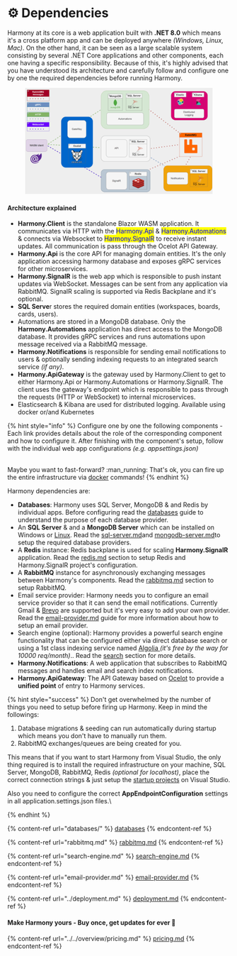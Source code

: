 # ⚙️ Dependencies

Harmony at its core is a web application built with **.NET 8.0** which means it's a cross platform app and can be deployed anywhere _(Windows, Linux, Mac)_. On the other hand, it can be seen as a large scalable system consisting by several .NET Core applications and other components, each one having a specific responsibility. Because of this, it's highly advised that you have understood its architecture and carefully follow and configure one by one the required dependencies before running Harmony.

<figure><img src="../../.gitbook/assets/harmony-architecture.gif" alt="" width="563"><figcaption></figcaption></figure>

#### Architecture explained

* **Harmony.Client** is the standalone Blazor WASM application. It communicates via HTTP with the <mark style="color:blue;">Harmony.Api</mark> & <mark style="color:blue;">Harmony.Automations</mark> & connects via Websocket to <mark style="color:blue;">Harmony.SignalR</mark> to receive instant updates. All communication is pass through the Ocelot API Gateway.
* **Harmony.Api** is the core API for managing domain entities. It's the only application accessing harmony database and exposes gRPC services for other microservices.
* **Harmony.SignalR** is the web app which is responsible to push instant updates via WebSocket. Messages can be sent from any application via RabbitMQ. SignalR scaling is supported via Redis Backplane and it's optional.
* **SQL Serve**r stores the required domain entities (workspaces, boards, cards, users).
* Automations are stored in a MongoDB database. Only the **Harmony.Automations** application has direct access to the MongoDB database. It provides gRPC services and runs automations upon message received via a RabbitMQ message.
* **Harmony.Notifications** is responsible for sending email notifications to users & optionally sending indexing requests to an integrated search service _(if any)_.
* **Harmony.ApiGateway** is the gateway used by Harmony.Client to get to either Harmony.Api or Harmony.Automations or Harmony.SignalR. The client uses the gateway's endpoint which is responsible to pass through the requests (HTTP or WebSocket) to internal microservices.
* Elasticsearch & Kibana are used for distributed logging. Available using docker or/and Kubernetes

{% hint style="info" %}
Configure one by one the following components - Each link provides details about the role of the corresponding component and how to configure it. After finishing with the component's setup, follow with the individual web app configurations _(e.g. appsettings.json)_

\
Maybe you want to fast-forward? :man\_running: That's ok, you can fire up the entire infrastructure via [docker](../docker/) commands!
{% endhint %}

Harmony dependencies are:

* **Databases**: Harmony uses SQL Server, MongoDB & and Redis by individual apps. Before configuring read the [databases](databases/ "mention") guide to understand the purpose of each database provider.
* An **SQL Server** & and a **MongoDB Server** which can be installed on Windows or [Linux](https://learn.microsoft.com/en-us/sql/linux/sql-server-linux-setup?view=sql-server-ver16#supportedplatforms).  Read the [sql-server.md](databases/sql-server.md "mention")and [mongodb-server.md](databases/mongodb-server.md "mention")to setup the required database providers.
* A **Redis** instance: Redis backplane is used for scaling **Harmony.SignalR** application. Read the [redis.md](databases/redis.md "mention") section to setup Redis and Harmony.SignalR project's configuration.
* A **RabbitMQ** instance for asynchronously  exchanging messages between Harmony's components. Read the [rabbitmq.md](rabbitmq.md "mention") section to setup RabbitMQ.
* Email service provider: Harmony needs you to configure an email service provider so that it can send the email notifications. Currently Gmail & [Brevo](https://www.brevo.com/products/transactional-email/) are supported but it's very easy to add your own provider. Read the  [email-provider.md](email-provider.md "mention") guide for more information about how to setup an email provider.
* Search engine (optional): Harmony provides a powerful search engine functionality that can be configured either via direct database search or using a 1st class indexing service named [Algolia ](https://www.algolia.com/products/ai-search/)_(it's free by the way for 10000 req/month)_.. Read the [search](search-engine.md) section for more details.
* **Harmony.Notifications**: A web application that subscribes to RabbitMQ messages and handles email and search index notifications.
* **Harmony.ApiGateway**: The API Gateway based on [Ocelot](https://github.com/ThreeMammals/Ocelot) to provide a **unified point** of entry to Harmony services.

{% hint style="success" %}
Don't get overwhelmed by the number of things you need to setup before firing up Harmony. Keep in mind the followings:

1. Database migrations & seeding can run automatically during startup which means you don't have to manually run them.
2. &#x20;RabbitMQ exchanges/queues are being created for you.&#x20;

This means that if you want to start Harmony from Visual Studio, the only thing required is to install the required infrastructure on your machine, SQL Server, MongoDB, RabbitMQ, Redis _(optional for localhost)_, place the correct connection strings  & just setup the [startup projects](../before-running.md) on Visual Studio.

Also you need to configure the correct **AppEndpointConfiguration** settings in all application.settings.json files.\

{% endhint %}

{% content-ref url="databases/" %}
[databases](databases/)
{% endcontent-ref %}

{% content-ref url="rabbitmq.md" %}
[rabbitmq.md](rabbitmq.md)
{% endcontent-ref %}

{% content-ref url="search-engine.md" %}
[search-engine.md](search-engine.md)
{% endcontent-ref %}

{% content-ref url="email-provider.md" %}
[email-provider.md](email-provider.md)
{% endcontent-ref %}

{% content-ref url="../deployment.md" %}
[deployment.md](../deployment.md)
{% endcontent-ref %}

#### Make Harmony yours - Buy once, get updates for ever :rocket:

{% content-ref url="../../overview/pricing.md" %}
[pricing.md](../../overview/pricing.md)
{% endcontent-ref %}
